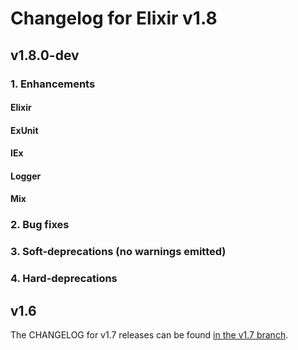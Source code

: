 # Changelog for Elixir v1.8

## v1.8.0-dev

### 1. Enhancements

#### Elixir

#### ExUnit

#### IEx

#### Logger

#### Mix

### 2. Bug fixes

### 3. Soft-deprecations (no warnings emitted)

### 4. Hard-deprecations

## v1.6

The CHANGELOG for v1.7 releases can be found [in the v1.7 branch](https://github.com/elixir-lang/elixir/blob/v1.7/CHANGELOG.md).
